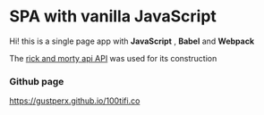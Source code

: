 # SPA with vanilla JavaScript

Hi! this is a single page app with **JavaScript** , **Babel** and **Webpack**

The [rick and morty api API](https://rickandmortyapi.com/documentation) was used for its construction

### Github page

https://gustperx.github.io/100tifi.co